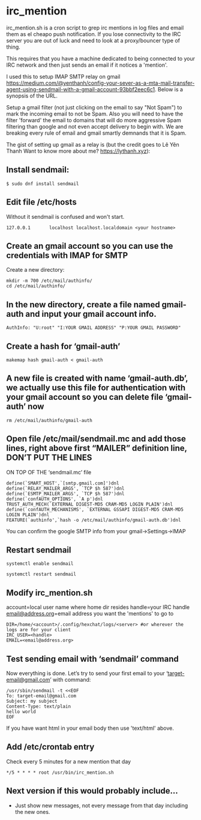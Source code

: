 # irc_mention
irc_mention.sh is a cron script to grep irc mentions in log files and email them as el cheapo push notification. If you lose connectivity to the IRC server you are out of luck and need to look at a proxy/bouncer type of thing.

This requires that you have a machine dedicated to being connected to your IRC network and then just sends an email if it notices a 'mention'.

I used this to setup IMAP SMTP relay on gmail https://medium.com/@yenthanh/config-your-sever-as-a-mta-mail-transfer-agent-using-sendmail-with-a-gmail-account-93bbf2eec6c1. Below is a synopsis of the URL.

Setup a gmail filter (not just clicking on the email to say "Not Spam") to mark the incoming email to not be Spam. Also you will need to have the filter 'forward' the email to domains that will do more aggressive Spam filtering than google and not even accept delivery to begin with. We are breaking every rule of email and gmail smartly demnands that it is Spam.

The gist of setting up gmail as a relay is (but the credit goes to Lê Yên Thanh
Want to know more about me? https://lythanh.xyz):
## Install sendmail:
```
$ sudo dnf install sendmail
```
## Edit file /etc/hosts
Without it sendmail is confused and won't start.
```
127.0.0.1       localhost localhost.localdomain <your hostname>
```
## Create an gmail account so you can use the credentials with IMAP for SMTP
Create a new directory:
```
mkdir -m 700 /etc/mail/authinfo/
cd /etc/mail/authinfo/
```
## In the new directory, create a file named gmail-auth and input your gmail account info.
```
AuthInfo: "U:root" "I:YOUR GMAIL ADDRESS" "P:YOUR GMAIL PASSWORD"
```
## Create a hash for ‘gmail-auth’
```
makemap hash gmail-auth < gmail-auth
```
## A new file is created with name ‘gmail-auth.db’, we actually use this file for authentication with your gmail account so you can delete file ‘gmail-auth’ now
```
rm /etc/mail/authinfo/gmail-auth
```
## Open file /etc/mail/sendmail.mc and add those lines, right above first “MAILER” definition line, DON’T PUT THE LINES 
ON TOP OF THE ‘sendmail.mc’ file
```
define(`SMART_HOST',`[smtp.gmail.com]')dnl
define(`RELAY_MAILER_ARGS', `TCP $h 587')dnl
define(`ESMTP_MAILER_ARGS', `TCP $h 587')dnl
define(`confAUTH_OPTIONS', `A p')dnl
TRUST_AUTH_MECH(`EXTERNAL DIGEST-MD5 CRAM-MD5 LOGIN PLAIN')dnl
define(`confAUTH_MECHANISMS', `EXTERNAL GSSAPI DIGEST-MD5 CRAM-MD5 LOGIN PLAIN')dnl
FEATURE(`authinfo',`hash -o /etc/mail/authinfo/gmail-auth.db')dnl
```
You can confirm the google SMTP info from your gmail->Settings->IMAP
## Restart sendmail
```
systemctl enable sendmail

systemctl restart sendmail
```
## Modify irc_mention.sh
account=local user name where home dir resides
handle=your IRC handle
email@address.org=email address you want the 'mentions' to go to
```
DIR=/home/<account>/.config/hexchat/logs/<server> #or wherever the logs are for your client
IRC_USER=<handle>
EMAIL=<email@address.org>
```
## Test sending email with ‘sendmail’ command
Now everything is done. Let’s try to send your first email to your ‘target-email@gmail.com’ with command:
```
/usr/sbin/sendmail -t <<EOF
To: target-email@gmail.com
Subject: my subject
Content-Type: text/plain
hello world
EOF
```
If you have want html in your email body then use 'text/html' above.

## Add /etc/crontab entry
Check every 5 minutes for a new mention that day
```
*/5 * * * * root /usr/bin/irc_mention.sh
```
## Next version if this would probably include...
* Just show new messages, not every message from that day including the new ones.
